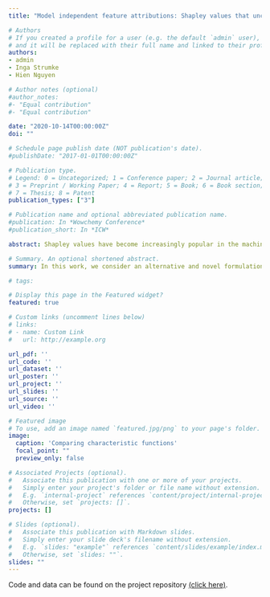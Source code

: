 ```yaml
---
title: "Model independent feature attributions: Shapley values that uncover non-linear dependencies"

# Authors
# If you created a profile for a user (e.g. the default `admin` user), write the username (folder name) here 
# and it will be replaced with their full name and linked to their profile.
authors:
- admin
- Inga Strumke
- Hien Nguyen

# Author notes (optional)
#author_notes:
#- "Equal contribution"
#- "Equal contribution"

date: "2020-10-14T00:00:00Z"
doi: ""

# Schedule page publish date (NOT publication's date).
#publishDate: "2017-01-01T00:00:00Z"

# Publication type.
# Legend: 0 = Uncategorized; 1 = Conference paper; 2 = Journal article;
# 3 = Preprint / Working Paper; 4 = Report; 5 = Book; 6 = Book section;
# 7 = Thesis; 8 = Patent
publication_types: ["3"]

# Publication name and optional abbreviated publication name.
#publication: In *Wowchemy Conference*
#publication_short: In *ICW*

abstract: Shapley values have become increasingly popular in the machine learning literature, thanks to their attractive axiomatisation, flexibility, and uniqueness in satisfying certain notions of `fairness'. The flexibility arises from the myriad potential forms of the Shapley value game formulation. Amongst the consequences of this flexibility is that there are now many types of Shapley values being discussed, with such variety being a source of potential misunderstanding. To the best of our knowledge, all existing game formulations in the machine learning and statistics literature fall into a category, which we name the model-dependent category of game formulations. In this work, we consider an alternative and novel formulation which leads to the first instance of what we call model-independent Shapley values. These Shapley values use a measure of nonlinear dependence as the characteristic function. The strength of these Shapley values is in their ability to uncover and attribute non-linear dependencies amongst features. We introduce and demonstrate the use of the energy distance correlations, affine invariant distance correlation, and Hilbert-Schmidt independence criterion as Shapley value characteristic functions. In particular, we demonstrate their potential value for exploratory data analysis and model diagnostics. We conclude with an interesting expository application to a medical survey data set.

# Summary. An optional shortened abstract.
summary: In this work, we consider an alternative and novel formulation which leads to the first instance of what we call model-independent Shapley values.

# tags:  

# Display this page in the Featured widget?
featured: true

# Custom links (uncomment lines below)
# links:
# - name: Custom Link
#   url: http://example.org

url_pdf: ''
url_code: ''
url_dataset: ''
url_poster: ''
url_project: ''
url_slides: ''
url_source: ''
url_video: ''

# Featured image
# To use, add an image named `featured.jpg/png` to your page's folder. 
image:
  caption: 'Comparing characteristic functions'
  focal_point: ""
  preview_only: false

# Associated Projects (optional).
#   Associate this publication with one or more of your projects.
#   Simply enter your project's folder or file name without extension.
#   E.g. `internal-project` references `content/project/internal-project/index.md`.
#   Otherwise, set `projects: []`.
projects: []

# Slides (optional).
#   Associate this publication with Markdown slides.
#   Simply enter your slide deck's filename without extension.
#   E.g. `slides: "example"` references `content/slides/example/index.md`.
#   Otherwise, set `slides: ""`.
slides: ""
---
```


Code and data can be found on the project repository [(click here)](https://github.com/ex2o/sunnies).
